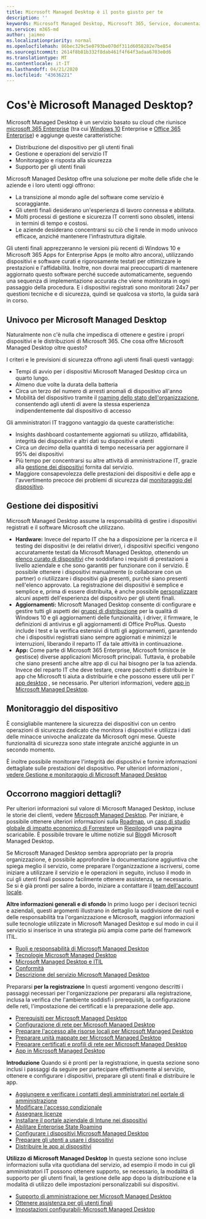 ```yaml
---
title: Microsoft Managed Desktop è il posto giusto per te
description: ''
keywords: Microsoft Managed Desktop, Microsoft 365, Service, documentazione
ms.service: m365-md
author: jaimeo
ms.localizationpriority: normal
ms.openlocfilehash: 86bec329c5e0793be070df311d6058282e7be854
ms.sourcegitcommit: 2614f8b81b332f8dab461f4f64f3adaa6703e0d6
ms.translationtype: MT
ms.contentlocale: it-IT
ms.lasthandoff: 04/21/2020
ms.locfileid: "43636221"
---
```

# <a name="what-is-microsoft-managed-desktop"></a>Cos'è Microsoft Managed Desktop?


Microsoft Managed Desktop è un servizio basato su cloud che riunisce [microsoft 365 Enterprise](https://docs.microsoft.com/microsoft-365/enterprise/microsoft-365-overview) (tra cui [Windows 10](https://docs.microsoft.com/windows/windows-10/) Enterprise e [Office 365 Enterprise](https://www.microsoft.com/microsoft-365/business/compare-more-office-365-for-business-plans)) e aggiunge queste caratteristiche:

- Distribuzione del dispositivo per gli utenti finali
- Gestione e operazioni del servizio IT
- Monitoraggio e risposta alla sicurezza
- Supporto per gli utenti finali

Microsoft Managed Desktop offre una soluzione per molte delle sfide che le aziende e i loro utenti oggi offrono:
- La transizione al mondo agile del software come servizio è scoraggiante.
- Gli utenti finali desiderano un'esperienza di lavoro connessa e abilitata.
- Molti processi di gestione e sicurezza IT correnti sono obsoleti, intensi in termini di tempo e costosi.
- Le aziende desiderano concentrarsi su ciò che li rende in modo univoco efficace, anziché mantenere l'infrastruttura digitale.

Gli utenti finali apprezzeranno le versioni più recenti di Windows 10 e Microsoft 365 Apps for Enterprise Apps (e molto altro ancora), utilizzando dispositivi e software curati e rigorosamente testati per ottimizzare le prestazioni e l'affidabilità. Inoltre, non dovrai mai preoccuparti di mantenere aggiornato questo software perché succede automaticamente, seguendo una sequenza di implementazione accurata che viene monitorata in ogni passaggio della procedura. E i dispositivi registrati sono monitorati 24x7 per questioni tecniche e di sicurezza, quindi se qualcosa va storto, la guida sarà in corso.


## <a name="unique-to-microsoft-managed-desktop"></a>Univoco per Microsoft Managed Desktop

Naturalmente non c'è nulla che impedisca di ottenere e gestire i propri dispositivi e le distribuzioni di Microsoft 365. Che cosa offre Microsoft Managed Desktop oltre questo?

I criteri e le previsioni di sicurezza offrono agli utenti finali questi vantaggi:

- Tempi di avvio per i dispositivi Microsoft Managed Desktop circa un quarto lungo.
- Almeno due volte la durata della batteria
- Circa un terzo del numero di arresti anomali di dispositivo all'anno
- Mobilità del dispositivo tramite il [roaming dello stato dell'organizzazione](https://docs.microsoft.com/azure/active-directory/devices/enterprise-state-roaming-overview), consentendo agli utenti di avere la stessa esperienza indipendentemente dal dispositivo di accesso

Gli amministratori IT traggono vantaggio da queste caratteristiche:

- Insights dashboard costantemente aggiornati su utilizzo, affidabilità, integrità dei dispositivi e altri dati su dispositivi e utenti
- Circa *un decimo* della quantità di tempo necessaria per aggiornare il 95% dei dispositivi
- Più tempo per concentrarsi su altre attività di amministrazione IT, grazie alla [gestione dei dispositivi](#device-management) fornita dal servizio.
- Maggiore consapevolezza delle prestazioni dei dispositivi e delle app e l'avvertimento precoce dei problemi di sicurezza dal [monitoraggio del dispositivo](#device-monitoring).

## <a name="device-management"></a>Gestione dei dispositivi
Microsoft Managed Desktop assume la responsabilità di gestire i dispositivi registrati e il software Microsoft che utilizzano.

- **Hardware:** Invece del reparto IT che ha a disposizione per la ricerca e il testing dei dispositivi (e dei relativi driver), i dispositivi specifici vengono accuratamente testati da Microsoft Managed Desktop, ottenendo un [elenco curato di dispositivi](../service-description/device-list.md) che soddisfano i requisiti di prestazioni a livello aziendale e che sono garantiti per funzionare con il servizio. È possibile ottenere i dispositivi manualmente (o collaborare con un partner) o riutilizzare i dispositivi già presenti, purché siano presenti nell'elenco approvato. La registrazione dei dispositivi è semplice e semplice e, prima di essere distribuita, è anche possibile [personalizzare](../working-with-managed-desktop/config-setting-overview.md) alcuni aspetti dell'esperienza del dispositivo per gli utenti finali.
- **Aggiornamenti:** Microsoft Managed Desktop consente di configurare e gestire tutti gli aspetti dei [gruppi di distribuzione](../service-description/updates.md) per la qualità di Windows 10 e gli aggiornamenti delle funzionalità, i driver, il firmware, le definizioni di antivirus e gli aggiornamenti di Office ProPlus. Questo include i test e la verifica estensivi di tutti gli aggiornamenti, garantendo che i dispositivi registrati siano sempre aggiornati e minimizzi le interruzioni, liberando il reparto IT da tale attività in continuazione.
- **App:** Come parte di Microsoft 365 Enterprise, Microsoft fornisce (e gestisce) diverse applicazioni Microsoft principali. Tuttavia, è probabile che siano presenti anche altre app di cui hai bisogno per la tua azienda. Invece del reparto IT che deve testare, creare pacchetti e distribuire le app che Microsoft ti aiuta a distribuirle e che possono essere utili per l' [app desktop](https://docs.microsoft.com/fasttrack/win-10-desktop-app-assure) , se necessario. Per ulteriori informazioni, vedere [app in Microsoft Managed Desktop](../get-ready/apps.md).


## <a name="device-monitoring"></a>Monitoraggio del dispositivo

È consigliabile mantenere la sicurezza dei dispositivi con un centro operazioni di sicurezza dedicato che monitora i dispositivi e utilizza i dati delle minacce univoche analizzate da Microsoft ogni mese. Queste funzionalità di sicurezza sono state integrate anziché aggiunte in un secondo momento.

È inoltre possibile monitorare l'integrità dei dispositivi e fornire informazioni dettagliate sulle prestazioni del dispositivo. Per ulteriori informazioni [, vedere Gestione e monitoraggio di Microsoft Managed Desktop](../service-description/operations-and-monitoring.md)


## <a name="need-more-details"></a>Occorrono maggiori dettagli?
Per ulteriori informazioni sul valore di Microsoft Managed Desktop, incluse le storie dei clienti, vedere [Microsoft Managed Desktop](https://aka.ms/mmd). Per iniziare, è possibile ottenere ulteriori informazioni sulla [Roadmap](https://aka.ms/AA6jiam), un [caso di studio globale di impatto economico di Forrester](https://github.com/MicrosoftDocs/microsoft-365-docs/raw/public/microsoft-365/managed-desktop/intro/downloads/forrester-tei-study.pdf)e un [Riepilogo](https://aka.ms/AA6ob3h)di una pagina scaricabile. È possibile trovare le ultime notizie sul [Blog](https://aka.ms/AA6l2dd)di Microsoft Managed Desktop.

Se Microsoft Managed Desktop sembra appropriato per la propria organizzazione, è possibile approfondire la documentazione aggiuntiva che spiega meglio il servizio, come preparare l'organizzazione a iscriversi, come iniziare a utilizzare il servizio e le operazioni in seguito, incluso il modo in cui gli utenti finali possono facilmente ottenere assistenza, se necessario. Se si è già pronti per salire a bordo, iniziare a contattare il [team dell'account locale](https://pages.email.office.com/contactmmd/).

**Altre informazioni generali e di sfondo** In primo luogo per i decisori tecnici e aziendali, questi argomenti illustrano in dettaglio la suddivisione dei ruoli e delle responsabilità tra l'organizzazione e Microsoft, maggiori informazioni sulle tecnologie utilizzate in Microsoft Managed Desktop e sul modo in cui il servizio si inserisce in una strategia più ampia come parte del framework ITIL.

- [Ruoli e responsabilità di Microsoft Managed Desktop](roles-and-responsibilities.md)
- [Tecnologie Microsoft Managed Desktop](technologies.md)
- [Microsoft Managed Desktop e ITIL](../MMD-and-ITSM.md)
- [Conformità](compliance.md)
- [Descrizione del servizio Microsoft Managed Desktop](https://docs.microsoft.com/microsoft-365/managed-desktop/service-description/)

Prepararsi **per la registrazione** In questi argomenti vengono descritti i passaggi necessari per l'organizzazione per prepararsi alla registrazione, inclusa la verifica che l'ambiente soddisfi i prerequisiti, la configurazione delle reti, l'impostazione dei certificati e la preparazione delle app.

- [Prerequisiti per Microsoft Managed Desktop](../get-ready/prerequisites.md)
- [Configurazione di rete per Microsoft Managed Desktop](../get-ready/network.md)
- [Preparare l'accesso alle risorse locali per Microsoft Managed Desktop](../get-ready/authentication.md)
- [Preparare unità mappate per Microsoft Managed Desktop](../get-ready/mapped-drives.md)
- [Preparare certificati e profili di rete per Microsoft Managed Desktop](../get-ready/certs-wifi-lan.md)
- [App in Microsoft Managed Desktop](../get-ready/apps.md)

**Introduzione** Quando si è pronti per la registrazione, in questa sezione sono inclusi i passaggi da seguire per partecipare effettivamente al servizio, ottenere e configurare i dispositivi, preparare gli utenti finali e distribuire le app.

- [Aggiungere e verificare i contatti degli amministratori nel portale di amministrazione](../get-started/add-admin-contacts.md)
- [Modificare l'accesso condizionale](../get-started/conditional-access.md)
- [Assegnare licenze](../get-started/assign-licenses.md)
- [Installare il portale aziendale di Intune nei dispositivi](../get-started/company-portal.md)
- [Abilitare Enterprise State Roaming](../get-started/enterprise-state-roaming.md)
- [Configurare i dispositivi Microsoft Managed Desktop](../get-started/set-up-devices.md)
- [Preparare gli utenti a usare i dispositivi](../get-started/get-started-devices.md)
- [Distribuire le app ai dispositivi](../get-started/deploy-apps.md)

**Utilizzo di Microsoft Managed Desktop** In questa sezione sono incluse informazioni sulla vita quotidiana del servizio, ad esempio il modo in cui gli amministratori IT possono ottenere supporto, se necessario, la modalità di supporto per gli utenti finali, la gestione delle app dopo la distribuzione e la modalità di utilizzo delle impostazioni personalizzabili sui dispositivi.

- [Supporto di amministrazione per Microsoft Managed Desktop](../working-with-managed-desktop/admin-support.md)
- [Ottenere assistenza per gli utenti finali](../working-with-managed-desktop/end-user-support.md)
- [Impostazioni configurabili-Microsoft Managed Desktop](../working-with-managed-desktop/config-setting-overview.md)





<!--When you enroll in Microsoft Managed Desktop, Microsoft provides you with devices that are configured to join your Azure Active Directory tenant. Windows 10, Office 365, and some apps and features associated with [Microsoft 365 Enterprise E5](https://www.microsoft.com/microsoft-365/compare-all-microsoft-365-plans) are installed (by Microsoft) on your devices. When your employees who are using these devices need help, they contact Microsoft Managed Desktop support (provided by Microsoft) through a custom chat app.--> 

<!--With Microsoft Managed Desktop, you get **software as a service** (Microsoft 365 E5), **Device as a service** (Microsoft Surface devices ready to use), and **IT support as a service** (Help desk and more).--> 
 
